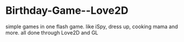 # Birthday-Game--Love2D
simple games in one flash game. like iSpy, dress up, cooking mama and more. all done through Love2D and GL
